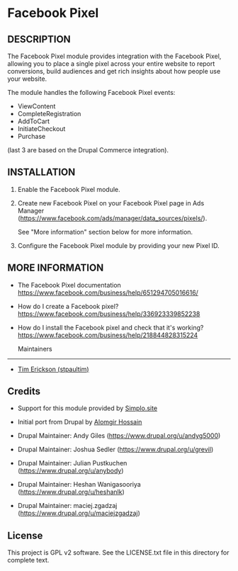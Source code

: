 Facebook Pixel
==============

DESCRIPTION
-----------

The Facebook Pixel module provides integration with the Facebook Pixel,
allowing you to place a single pixel across your entire website to report
conversions, build audiences and get rich insights about how people use
your website.

The module handles the following Facebook Pixel events:

- ViewContent
- CompleteRegistration
- AddToCart
- InitiateCheckout
- Purchase

(last 3 are based on the Drupal Commerce integration).



INSTALLATION
------------

1. Enable the Facebook Pixel module.

2. Create new Facebook Pixel on your Facebook Pixel page in Ads Manager
   (https://www.facebook.com/ads/manager/data_sources/pixels/).

   See "More information" section below for more information.

3. Configure the Facebook Pixel module by providing your new Pixel ID.



MORE INFORMATION
----------------

* The Facebook Pixel documentation
  https://www.facebook.com/business/help/651294705016616/

* How do I create a Facebook pixel?
  https://www.facebook.com/business/help/336923339852238

* How do I install the Facebook pixel and check that it's working?
  https://www.facebook.com/business/help/218844828315224

  Maintainers
-----------

- [Tim Erickson (stpaultim)](https://github.com/stpaultim)

Credits
-----------

- Support for this module provided by [Simplo.site](https://www.simplo.site)
- Initial port from Drupal by [Alomgir Hossain](https://github.com/bdalomgir)

- Drupal Maintainer: Andy Giles (https://www.drupal.org/u/andyg5000)
- Drupal Maintainer: Joshua Sedler (https://www.drupal.org/u/grevil)
- Drupal Maintainer: Julian Pustkuchen (https://www.drupal.org/u/anybody)
- Drupal Maintainer: Heshan Wanigasooriya (https://www.drupal.org/u/heshanlk)
- Drupal Maintainer: maciej.zgadzaj (https://www.drupal.org/u/maciejzgadzaj)


License
-------

This project is GPL v2 software. See the LICENSE.txt file in this directory for complete text.
